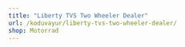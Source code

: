 ```yaml
---
title: "Liberty TVS Two Wheeler Dealer"
url: /koduvayur/liberty-tvs-two-wheeler-dealer/
shop: Motorrad
---
```

